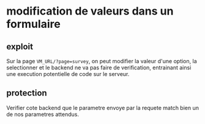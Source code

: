 # modification de valeurs dans un formulaire

## exploit

Sur la page `VM_URL/?page=survey`, on peut modifier la valeur d'une option, la selectionner et le backend ne va pas faire de verification, entrainant ainsi une execution potentielle de code sur le serveur. 

## protection

Verifier cote backend que le parametre envoye par la requete match bien un de nos parametres attendus.



